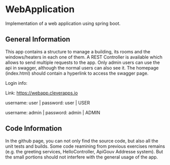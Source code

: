 # WebApplication
Implementation of a web application using spring boot.

## General Information

This app contains a structure to manage a building, its rooms and the windows/heaters in each one of them.
A REST Controller is available which allows to send multiple requests to the app.
Only admin users can use the api in swagger, although the normal users can also see it.
The homepage (index.html) should contain a hyperlink to access the swagger page.


Login info:

Link: https://webapp.cleverapps.io

username: user | password: user | USER

username: admin | password: admin | ADMIN

## Code Information

In the github page, you can not only find the source code, but also all the unit tests and builds.
Some code reamining from previous exercises remains (e.g. the greeting services, HelloController, ApiGouv Addresse system).
But the small portions should not interfere with the general usage of the app.
